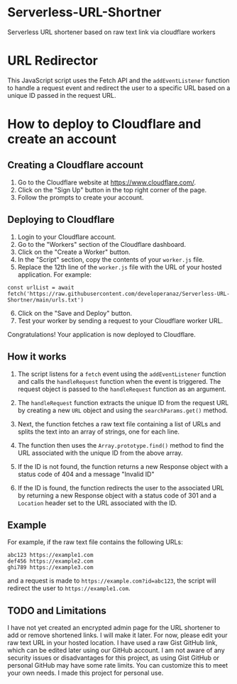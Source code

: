 # Serverless-URL-Shortner
Serverless URL shortener based on raw text link via cloudflare workers
# URL Redirector

This JavaScript script uses the Fetch API and the `addEventListener` function to handle a request event and redirect the user to a specific URL based on a unique ID passed in the request URL.

# How to deploy to Cloudflare and create an account

## Creating a Cloudflare account
1. Go to the Cloudflare website at https://www.cloudflare.com/.
2. Click on the "Sign Up" button in the top right corner of the page.
3. Follow the prompts to create your account.

## Deploying to Cloudflare
1. Login to your Cloudflare account.
2. Go to the "Workers" section of the Cloudflare dashboard.
3. Click on the "Create a Worker" button.
4. In the "Script" section, copy the contents of your `worker.js` file.
5. Replace the 12th line of the `worker.js` file with the URL of your hosted application. For example:

```
const urlList = await fetch('https://raw.githubusercontent.com/developeranaz/Serverless-URL-Shortner/main/urls.txt')

```

6. Click on the "Save and Deploy" button.
7. Test your worker by sending a request to your Cloudflare worker URL.

Congratulations! Your application is now deployed to Cloudflare.



## How it works

1. The script listens for a `fetch` event using the `addEventListener` function and calls the `handleRequest` function when the event is triggered. The request object is passed to the `handleRequest` function as an argument.

2. The `handleRequest` function extracts the unique ID from the request URL by creating a new `URL` object and using the `searchParams.get()` method.

3. Next, the function fetches a raw text file containing a list of URLs and splits the text into an array of strings, one for each line. 

4. The function then uses the `Array.prototype.find()` method to find the URL associated with the unique ID from the above array.

5. If the ID is not found, the function returns a new Response object with a status code of 404 and a message "Invalid ID"

6. If the ID is found, the function redirects the user to the associated URL by returning a new Response object with a status code of 301 and a `Location` header set to the URL associated with the ID.

## Example

For example, if the raw text file contains the following URLs:

```
abc123 https://example1.com
def456 https://example2.com
ghi789 https://example3.com
```


and a request is made to `https://example.com?id=abc123`, the script will redirect the user to `https://example1.com`.

## TODO and Limitations
I have not yet created an encrypted admin page for the URL shortener to add or remove shortened links. I will make it later. For now, please edit your raw text URL in your hosted location. I have used a raw Gist GitHub link, which can be edited later using our GitHub account. I am not aware of any security issues or disadvantages for this project, as using Gist GitHub or personal GitHub may have some rate limits. You can customize this to meet your own needs. I made this project for personal use.
